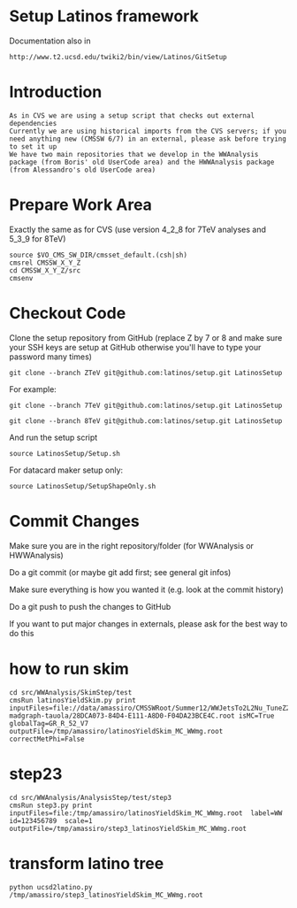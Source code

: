 Setup Latinos framework
=======================

Documentation also in

    http://www.t2.ucsd.edu/twiki2/bin/view/Latinos/GitSetup

# Introduction

    As in CVS we are using a setup script that checks out external dependencies
    Currently we are using historical imports from the CVS servers; if you need anything new (CMSSW 6/7) in an external, please ask before trying to set it up
    We have two main repositories that we develop in the WWAnalysis package (from Boris' old UserCode area) and the HWWAnalysis package (from Alessandro's old UserCode area) 


# Prepare Work Area

Exactly the same as for CVS (use version 4_2_8 for 7TeV analyses and 5_3_9 for 8TeV) 

    source $VO_CMS_SW_DIR/cmsset_default.(csh|sh)
    cmsrel CMSSW_X_Y_Z
    cd CMSSW_X_Y_Z/src
    cmsenv


# Checkout Code

Clone the setup repository from GitHub (replace Z by 7 or 8 and make sure your SSH keys are setup at GitHub otherwise you'll have to type your password many times) 

    git clone --branch ZTeV git@github.com:latinos/setup.git LatinosSetup

For example:

    git clone --branch 7TeV git@github.com:latinos/setup.git LatinosSetup

    git clone --branch 8TeV git@github.com:latinos/setup.git LatinosSetup

And run the setup script 

    source LatinosSetup/Setup.sh

For datacard maker setup only: 

    source LatinosSetup/SetupShapeOnly.sh


# Commit Changes

Make sure you are in the right repository/folder (for WWAnalysis or HWWAnalysis)

Do a git commit (or maybe git add first; see general git infos)

Make sure everything is how you wanted it (e.g. look at the commit history)

Do a git push to push the changes to GitHub

If you want to put major changes in externals, please ask for the best way to do this 




# how to run skim

    cd src/WWAnalysis/SkimStep/test
    cmsRun latinosYieldSkim.py print inputFiles=file://data/amassiro/CMSSWRoot/Summer12/WWJetsTo2L2Nu_TuneZ2star_8TeV-madgraph-tauola/28DCA073-84D4-E111-A8D0-F04DA23BCE4C.root isMC=True globalTag=GR_R_52_V7  outputFile=/tmp/amassiro/latinosYieldSkim_MC_WWmg.root   correctMetPhi=False

# step23

    cd src/WWAnalysis/AnalysisStep/test/step3
    cmsRun step3.py print inputFiles=file:/tmp/amassiro/latinosYieldSkim_MC_WWmg.root  label=WW id=123456789  scale=1 outputFile=/tmp/amassiro/step3_latinosYieldSkim_MC_WWmg.root

# transform latino tree

    python ucsd2latino.py /tmp/amassiro/step3_latinosYieldSkim_MC_WWmg.root


